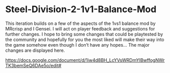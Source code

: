 # Steel-Division-2-1v1-Balance-Mod


This iteration builds on a few of the aspects of  the 1vs1 balance mod by MRcrisp and I Gensei.  I will act on player feedback and suggestions for further changes. I hope to bring some changes that could be playtested by the community and hopefully for you the most liked will make their way into the game somehow even though I don’t have any hopes... The major changes are displayed here.

https://docs.google.com/document/d/1iw4d8BH_LcYVsWRDmYIBwffogNWrTK3bemSeQ6DAe5o/edit#
